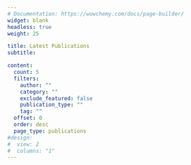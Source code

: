 ```yaml
---
# Documentation: https://wowchemy.com/docs/page-builder/
widget: blank
headless: true
weight: 25

title: Latest Publications
subtitle:

content:
  count: 5
  filters:
    author: ""
    category: ""
    exclude_featured: false
    publication_type: ""
    tag: ""
  offset: 0
  order: desc
  page_type: publications
#design:
#  view: 2
#  columns: "1"
---
```

